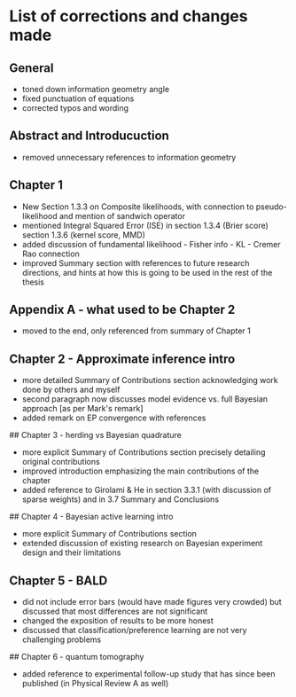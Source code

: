 # List of corrections and changes made

## General
 - toned down information geometry angle
 - fixed punctuation of equations
 - corrected typos and wording

## Abstract and Introducuction
 - removed unnecessary references to information geometry

## Chapter 1
 - New Section 1.3.3 on Composite likelihoods, with connection to pseudo-likelihood and mention of sandwich operator
 - mentioned Integral Squared Error (ISE) in section 1.3.4 (Brier score) section 1.3.6 (kernel score, MMD)
 - added discussion of fundamental likelihood - Fisher info - KL - Cremer Rao connection
 - improved Summary section with references to future research directions, and hints at how this is going to be used in the rest of the thesis

## Appendix A - what used to be Chapter 2
 - moved to the end, only referenced from summary of Chapter 1

## Chapter 2 - Approximate inference intro
 - more detailed Summary of Contributions section acknowledging work done by others and myself
 - second paragraph now discusses model evidence vs. full Bayesian approach [as per Mark's remark]
 - added remark on EP convergence with references

## Chapter 3 - herding vs Bayesian quadrature
 - more explicit Summary of Contributions section precisely detailing original contributions
 - improved introduction emphasizing the main contributions of the chapter
 - added reference to Girolami & He in section 3.3.1 (with discussion of sparse weights) and in 3.7 Summary and Conclusions

## Chapter 4 - Bayesian active learning intro
 - more explicit Summary of Contributions section
 - extended discussion of existing research on Bayesian experiment design and their limitations

## Chapter 5 - BALD
 - did not include error bars (would have made figures very crowded) but discussed that most differences are not significant
 - changed the exposition of results to be more honest
 - discussed that classification/preference learning are not very challenging problems

## Chapter 6 - quantum tomography
 - added reference to experimental follow-up study that has since been published (in Physical Review A as well)
